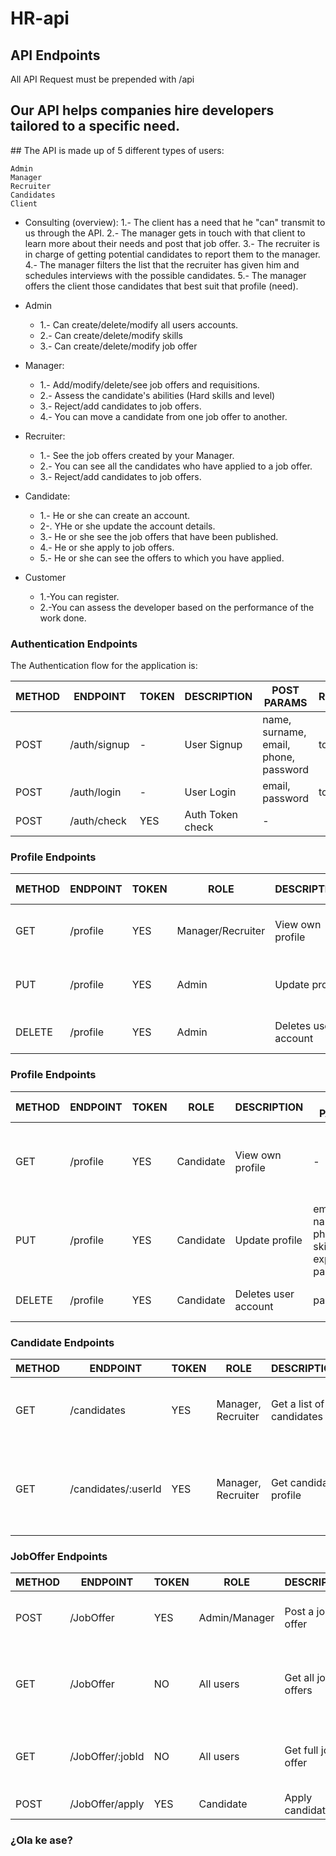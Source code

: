 # HR-api

## API Endpoints

All API Request must be prepended with /api

## Our API helps companies hire developers tailored to a specific need.

## The API is made up of 5 different types of users:

    Admin
    Manager
    Recruiter
    Candidates
    Client 
    
   - Consulting (overview): 
      1.- The client has a need that he "can" transmit to us through the API. 
      2.- The manager gets in touch with that client to learn more about their needs and post that job offer. 
      3.- The recruiter is in charge of getting potential candidates to report them to the manager. 
      4.- The manager filters the list that the recruiter has given him and schedules interviews with the possible candidates. 
      5.- The manager offers the client those candidates that best suit that profile (need).

   - Admin 
       - 1.- Can create/delete/modify all users accounts. 
       - 2.- Can create/delete/modify skills 
       - 3.- Can create/delete/modify job offer

   - Manager: 
       - 1.- Add/modify/delete/see job offers and requisitions. 
       - 2.- Assess the candidate's abilities (Hard skills and level) 
       - 3.- Reject/add candidates to job offers. 
       - 4.- You can move a candidate from one job offer to another.

   - Recruiter: 
       - 1.- See the job offers created by your Manager. 
       - 2.- You can see all the candidates who have applied to a job offer. 
       - 3.- Reject/add candidates to job offers.

   - Candidate: 
       - 1.- He or she can create an account. 
       - 2-. YHe or she update the account details. 
       - 3.- He or she see the job offers that have been published. 
       - 4.- He or she apply to job offers. 
       - 5.- He or she can see the offers to which you have applied.

   - Customer 
       - 1.-You can register. 
       - 2.-You can assess the developer based on the performance of the work done.



### Authentication Endpoints

The Authentication flow for the application is:

METHOD | ENDPOINT         | TOKEN | DESCRIPTION              | POST PARAMS                                     | RETURNS
-------|------------------|-------|--------------------------|-------------------------------------------------|--------------------
POST   | /auth/signup     | -     | User Signup              | name, surname, email, phone, password           | token
POST   | /auth/login      | -     | User Login               | email, password                                 | token
POST   | /auth/check      | YES   | Auth Token check         | -                                               |


### Profile Endpoints

METHOD | ENDPOINT         | TOKEN | ROLE              | DESCRIPTION              | POST PARAMS                   | RETURNS
-------|------------------|-------|-------------------|--------------------------|-------------------------------|--------------------
GET    | /profile         | YES   | Manager/Recruiter | View own profile         | -                             | name, surname, email, phone
PUT    | /profile         | YES   |       Admin       | Update profile           | email, name, phone, password  | Updated user data
DELETE | /profile         | YES   |       Admin       | Deletes user account     | password                      | User deletion confirmation


### Profile Endpoints

METHOD | ENDPOINT         | TOKEN | ROLE      | DESCRIPTION              | POST PARAMS                                     | RETURNS
-------|------------------|-------|-----------|--------------------------|-------------------------------------------------|--------------------
GET    | /profile         | YES   | Candidate | View own profile         | -                                               | name, surname, email, phone, skills, experience
PUT    | /profile         | YES   | Candidate | Update profile           | email, name, phone, skills, experience, password| Updated user data
DELETE | /profile         | YES   | Candidate | Deletes user account     | password                                        | User deletion confirmation


### Candidate Endpoints

METHOD | ENDPOINT            | TOKEN | ROLE                  | DESCRIPTION                  | PARAMS               | RETURNS
-------|---------------------|-------|-----------------------|------------------------------|----------------------|-----------------
GET    | /candidates         |  YES  | Manager, Recruiter    | Get a list of all candidates | query: search string | List of matching names, surnames and ids
GET    | /candidates/:userId |  YES  | Manager, Recruiter    | Get candidate profile        | userId               | name, surname, email, phone, skills, expereince, requisitions
 

### JobOffer Endpoints

METHOD | ENDPOINT           | TOKEN | ROLE          |  DESCRIPTION        | PARAMS                                          | RETURNS
-------|--------------------|-------|---------------|---------------------|-------------------------------------------------|--------------------
POST   | /JobOffer          | YES   | Admin/Manager | Post a job offer    | tittle, postDate, company, description, skills  | Updated post offer
GET    | /JobOffer          | NO    | All users     | Get all jobs offers | query: search string                            | Lits of matching tittle, company, postDate and ids
GET    | /JobOffer/:jobId   | NO    | All users     | Get full job offer  | jobId                                           | tittle, postDate, company, description, skills 
POST   | /JobOffer/apply    | YES   | Candidate     | Apply candidate ID  | ??????????????                                  | ?????????????



### ¿Ola ke ase?
